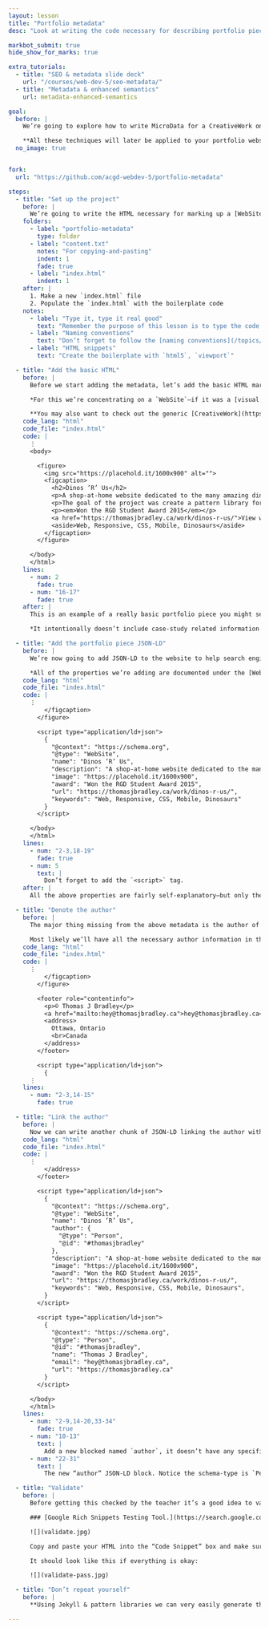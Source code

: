```yaml
---
layout: lesson
title: "Portfolio metadata"
desc: "Look at writing the code necessary for describing portfolio piece using MicroData and Schema.org."

markbot_submit: true
hide_show_for_marks: true

extra_tutorials:
  - title: "SEO & metadata slide deck"
    url: "/courses/web-dev-5/seo-metadata/"
  - title: "Metadata & enhanced semantics"
    url: metadata-enhanced-semantics

goal:
  before: |
    We’re going to explore how to write MicroData for a CreativeWork on a fake website so we can look at the important concepts and how to implement them.

    **All these techniques will later be applied to your portfolio website.**
  no_image: true


fork:
  url: "https://github.com/acgd-webdev-5/portfolio-metadata"

steps:
  - title: "Set up the project"
    before: |
      We’re going to write the HTML necessary for marking up a [WebSite](https://schema.org/WebSite) portfolio piece using Schema.org.
    folders:
      - label: "portfolio-metadata"
        type: folder
      - label: "content.txt"
        notes: "For copying-and-pasting"
        indent: 1
        fade: true
      - label: "index.html"
        indent: 1
    after: |
      1. Make a new `index.html` file
      2. Populate the `index.html` with the boilerplate code
    notes:
      - label: "Type it, type it real good"
        text: "Remember the purpose of this lesson is to type the code out yourself—build up that muscle memory in your fingers!"
      - label: "Naming conventions"
        text: "Don’t forget to follow the [naming conventions](/topics/naming-paths-cheat-sheet/#naming-conventions)."
      - label: "HTML snippets"
        text: "Create the boilerplate with `html5`, `viewport`"

  - title: "Add the basic HTML"
    before: |
      Before we start adding the metadata, let’s add the basic HTML markup for a portfolio piece. **Copy the text from `content.txt` to save some time.**

      *For this we’re concentrating on a `WebSite`—if it was a [visual artwork](https://schema.org/VisualArtwork) or a [photograph](https://schema.org/Photograph) there would be other specific properties.*

      **You may also want to check out the generic [CreativeWork](https://schema.org/CreativeWork) that can be applied to non-specific portfolio pieces.**
    code_lang: "html"
    code_file: "index.html"
    code: |
      ⋮
      <body>

        <figure>
          <img src="https://placehold.it/1600x900" alt="">
          <figcaption>
            <h2>Dinos ’R’ Us</h2>
            <p>A shop-at-home website dedicated to the many amazing dinosaur products.</p>
            <p>The goal of the project was create a pattern library for a large-scale website and show pattern examples on a few sample pages.</p>
            <p><em>Won the RGD Student Award 2015</em></p>
            <a href="https://thomasjbradley.ca/work/dinos-r-us/">View website</a>
            <aside>Web, Responsive, CSS, Mobile, Dinosaurs</aside>
          </figcaption>
        </figure>

      </body>
      </html>
    lines:
      - num: 2
        fade: true
      - num: "16-17"
        fade: true
    after: |
      This is an example of a really basic portfolio piece you might see on your website.

      *It intentionally doesn’t include case-study related information to simplify the code in this lesson.*

  - title: "Add the portfolio piece JSON-LD"
    before: |
      We’re now going to add JSON-LD to the website to help search engines understand the content and display better results.

      *All of the properties we’re adding are documented under the [WebSite type on Schema.org](https://schema.org/WebSite).*
    code_lang: "html"
    code_file: "index.html"
    code: |
      ⋮
          </figcaption>
        </figure>

        <script type="application/ld+json">
          {
            "@context": "https://schema.org",
            "@type": "WebSite",
            "name": "Dinos ’R’ Us",
            "description": "A shop-at-home website dedicated to the many amazing dinosaur products.",
            "image": "https://placehold.it/1600x900",
            "award": "Won the RGD Student Award 2015",
            "url": "https://thomasjbradley.ca/work/dinos-r-us/",
            "keywords": "Web, Responsive, CSS, Mobile, Dinosaurs"
          }
        </script>

      </body>
      </html>
    lines:
      - num: "2-3,18-19"
        fade: true
      - num: 5
        text: |
          Don’t forget to add the `<script>` tag.
    after: |
      All the above properties are fairly self-explanatory—but only the most basic ones. Check out the [Schema.org WebSite type](https://schema.org/WebSite) for all the possibilities.

  - title: "Denote the author"
    before: |
      The major thing missing from the above metadata is the author of this creative work—the person who designed it.

      Most likely we’ll have all the necessary author information in the `<footer>` of the website. But we want to link the same information into the JSON-LD.
    code_lang: "html"
    code_file: "index.html"
    code: |
      ⋮
          </figcaption>
        </figure>

        <footer role="contentinfo">
          <p>© Thomas J Bradley</p>
          <a href="mailto:hey@thomasjbradley.ca">hey@thomasjbradley.ca</a>
          <address>
            Ottawa, Ontario
            <br>Canada
          </address>
        </footer>

        <script type="application/ld+json">
          {
      ⋮
    lines:
      - num: "2-3,14-15"
        fade: true

  - title: "Link the author"
    before: |
      Now we can write another chunk of JSON-LD linking the author with the creative work.
    code_lang: "html"
    code_file: "index.html"
    code: |
      ⋮
          </address>
        </footer>

        <script type="application/ld+json">
          {
            "@context": "https://schema.org",
            "@type": "WebSite",
            "name": "Dinos ’R’ Us",
            "author": {
              "@type": "Person",
              "@id": "#thomasjbradley"
            },
            "description": "A shop-at-home website dedicated to the many amazing dinosaur products.",
            "image": "https://placehold.it/1600x900",
            "award": "Won the RGD Student Award 2015",
            "url": "https://thomasjbradley.ca/work/dinos-r-us/",
            "keywords": "Web, Responsive, CSS, Mobile, Dinosaurs",
          }
        </script>

        <script type="application/ld+json">
          {
            "@context": "https://schema.org",
            "@type": "Person",
            "@id": "#thomasjbradley",
            "name": "Thomas J Bradley",
            "email": "hey@thomasjbradley.ca",
            "url": "https://thomasjbradley.ca"
          }
        </script>

      </body>
      </html>
    lines:
      - num: "2-9,14-20,33-34"
        fade: true
      - num: "10-13"
        text: |
          Add a new blocked named `author`, it doesn’t have any specific information, it just links to another JSON-LD block.
      - num: "22-31"
        text: |
          The new “author” JSON-LD block. Notice the schema-type is `Person`.

  - title: "Validate"
    before: |
      Before getting this checked by the teacher it’s a good idea to validate it. Google’s Rich Snippets Testing Tool allows you to paste the metadata enhanced HTML and it will extract the information out of it. If the tool finds any errors they’ll be displayed on the side.

      ### [Google Rich Snippets Testing Tool.](https://search.google.com/structured-data/testing-tool)

      ![](validate.jpg)

      Copy and paste your HTML into the “Code Snippet” box and make sure there are no red errors.

      It should look like this if everything is okay:

      ![](validate-pass.jpg)

  - title: "Don’t repeat yourself"
    before: |
      **Using Jekyll & pattern libraries we can very easily generate the JSON-LD information for every portfolio piece at the same time we generate the pages themselves.**

---
```

